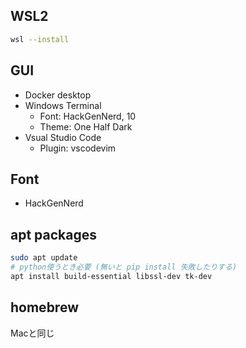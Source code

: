 ## WSL2

```sh
wsl --install
```

## GUI

- Docker desktop
- Windows Terminal
    - Font: HackGenNerd, 10
    - Theme: One Half Dark
- Vsual Studio Code
    - Plugin: vscodevim

## Font

- HackGenNerd

## apt packages

```sh
sudo apt update
# python使うとき必要 (無いと pip install 失敗したりする)
apt install build-essential libssl-dev tk-dev
```

## homebrew

Macと同じ
